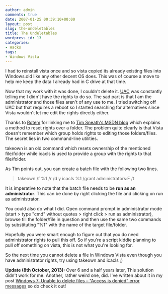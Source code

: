 ```yaml
---
author: admin
comments: true
date: 2007-01-25 00:39:10+00:00
layout: post
slug: the-undeletables
title: The Undeletables
wordpress_id: 13
categories:
- Hacks
tags:
- Windows Vista
---
```


I had to reinstall vista once and so vista copied its already existing files into Windows.old like any other decent OS does. This was of course a move to help me keep the data I already had in C drive at that time.

Now that my work with it was done, I couldn't delete it. [UAC](http://en.wikipedia.org/wiki/User_Account_Control) was constantly telling me I didn't have the rights to do so. The sad part is that I am the administrator and those files aren't of any use to me. I tried switching off UAC but that requires a reboot so I started searching for alternatives since Vista wouldn't let me edit the rights directly either.

Thanks to [Rotem](http://msghelp.net/member.php?action=profile&uid=2577) for linking me to [Tim Sneath's MSDN blog](http://blogs.msdn.com/tims/) which explains a method to reset rights over a folder.
The problem quite clearly is that Vista doesn't remember which group holds rights to editing those folders/files.
The secret lies in two command-line utilities.

takeown is an old command which resets ownership of the mentioned file/folder while icacls is used to provide a group with the rights to that file/folder.

As Tim points out, you can create a batch file with the following two lines.


<blockquote>takeown /f %1 /r /d y
icacls %1 /grant administrators:F /t</blockquote>


It is imperative to note that the batch file needs to be **run as an administrator**. This can be done by right clicking the file and clicking on run as administrator.

You could also do what I did. Open command prompt in administrator mode (start > type "cmd" without quotes > right click > run as administrator), browse till the folder/file in question and then use the same two commands by substituting "%1" with the name of the target file/folder.

Hopefully you were smart enough to figure out that you do need administrator rights to pull this off. So if you're a script kiddie planning to pull off something on vista, this is not what you're looking for.

So the next time you cannot delete a file in Windows Vista even though you have administrator rights, try using takeown and icacls ;)

**Update (8th October, 2013):** Over 6 and a half years later, This solution didn't work for me. Another, rather weird one, did. I've written about it in my post [Windows 7: Unable to delete files – “Access is denied” error messages](http://karunab.com/2013/10/08/windows-7-unable-to-delete-files-access-is-denied-error-messages/) so do check it out!
